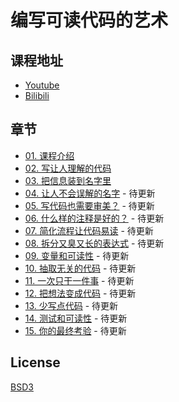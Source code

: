 # 编写可读代码的艺术


## 课程地址

- [Youtube](https://www.youtube.com/playlist?list=PLK2w-tGRdrj6908pHjT7Qs8zqzeCqdntl)
- [Bilibili](https://www.bilibili.com/video/av25532096/)

## 章节

- [01. 课程介绍](https://youtu.be/SNYwZ1l9blc)
- [02. 写让人理解的代码](https://youtu.be/GYTgrSQO8fs)
- [03. 把信息装到名字里](https://youtu.be/aEj9YF8uxts)
- [04. 让人不会误解的名字](#) - 待更新
- [05. 写代码也需要审美？](#) - 待更新
- [06. 什么样的注释是好的？](#) - 待更新
- [07. 简化流程让代码易读](#) - 待更新
- [08. 拆分又臭又长的表达式](#) - 待更新
- [09. 变量和可读性](#) - 待更新
- [10. 抽取无关的代码](#) - 待更新
- [11. 一次只干一件事](#) - 待更新
- [12. 把想法变成代码](#) - 待更新
- [13. 少写点代码](#) - 待更新
- [14. 测试和可读性](#) - 待更新
- [15. 你的最终考验](#) - 待更新

## License

[BSD3](LICENSE)

